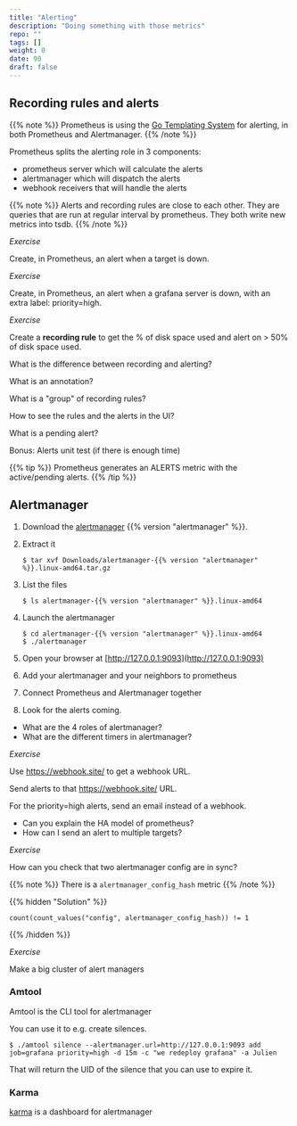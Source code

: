 ```yaml
---
title: "Alerting"
description: "Doing something with those metrics"
repo: ""
tags: []
weight: 0
date: 90
draft: false
---
```


## Recording rules and alerts

{{% note %}}
Prometheus is using the [Go Templating System](https://prometheus.io/docs/prometheus/latest/configuration/template_examples/)
for alerting, in both Prometheus and Alertmanager.
{{% /note %}}

Prometheus splits the alerting role in 3 components:

- prometheus server which will calculate the alerts
- alertmanager which will dispatch the alerts
- webhook receivers that will handle the alerts


{{% note %}}
Alerts and recording rules are close to each other. They are queries that are
run at regular interval by prometheus. They both write new metrics into tsdb.
{{% /note %}}



*Exercise*

Create, in Prometheus, an alert when a target is down.

*Exercise*

Create, in Prometheus, an alert when a grafana server is down, with an extra label:
priority=high.

*Exercise*

Create a **recording rule** to get the % of disk space used
and alert on > 50% of disk space used.


What is the difference between recording and alerting?

What is an annotation?

What is a "group" of recording rules?

How to see the rules and the alerts in the UI?

What is a pending alert?

Bonus: Alerts unit test (if there is enough time)

{{% tip %}}
Prometheus generates an ALERTS metric with the active/pending alerts.
{{% /tip %}}

## Alertmanager

1. Download the [alertmanager](https://prometheus.io/download/) {{% version "alertmanager" %}}.
1. Extract it

    ```shell
    $ tar xvf Downloads/alertmanager-{{% version "alertmanager" %}}.linux-amd64.tar.gz
    ```

1. List the files

    ```shell
    $ ls alertmanager-{{% version "alertmanager" %}}.linux-amd64
    ```

1. Launch the alertmanager

    ```shell
    $ cd alertmanager-{{% version "alertmanager" %}}.linux-amd64
    $ ./alertmanager
    ```
1. Open your browser at [http://127.0.0.1:9093](http://127.0.0.1:9093)
1. Add your alertmanager and your neighbors to prometheus
1. Connect Prometheus and Alertmanager together
1. Look for the alerts coming.

- What are the 4 roles of alertmanager?
- What are the different timers in alertmanager?

*Exercise*

Use https://webhook.site/ to get a webhook URL.

Send alerts to that https://webhook.site/ URL.

For the priority=high alerts, send an email instead of a webhook.


- Can you explain the HA model of prometheus?
- How can I send an alert to multiple targets?

*Exercise*

How can you check that two alertmanager config are in sync?

{{% note %}}
There is a `alertmanager_config_hash` metric
{{% /note %}}

{{% hidden "Solution" %}}
```
count(count_values("config", alertmanager_config_hash)) != 1
```
{{% /hidden %}}

*Exercise*

Make a big cluster of alert managers

### Amtool

Amtool is the CLI tool for alertmanager

You can use it to e.g. create silences.

```shell
$ ./amtool silence --alertmanager.url=http://127.0.0.1:9093 add job=grafana priority=high -d 15m -c "we redeploy grafana" -a Julien
```

That will return the UID of the silence that you can use to expire it.

### Karma

[karma](https://github.com/prymitive/karma) is a dashboard for alertmanager
